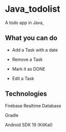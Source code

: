 # Java_todolist

A todo app in Java, 


What you can do
--------

- Add a Task with a date

- Remove a Task

- Mark it as DONE

- Edit a Task


Technologies
-----

Firebase Realtime Database

Gradle

Android SDK 19 (KitKat)
